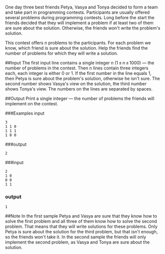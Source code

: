 One day three best friends Petya, Vasya and Tonya decided to form a team and take part in programming contests. Participants are usually offered several problems during programming contests. Long before the start the friends decided that they will implement a problem if at least two of them are sure about the solution. Otherwise, the friends won't write the problem's solution. 

This contest offers n problems to the participants. For each problem we know, which friend is sure about the solution. Help the friends find the number of problems for which they will write a solution. 

##Input 
The first input line contains a single integer n (1 ≤ n ≤ 1000) — the number of problems in the contest. Then n lines contain three integers each, each integer is either 0 or 1. If the first number in the line equals 1, then Petya is sure about the problem's solution, otherwise he isn't sure. The second number shows Vasya's view on the solution, the third number shows Tonya's view. The numbers on the lines are separated by spaces. 

##Output 
Print a single integer — the number of problems the friends will implement on the contest. 

###Examples input 
```
3 
1 1 0 
1 1 1 
1 0 0 
```

###output 
```
2 
```

###input 
```
2 
1 0 
0 0 
1 1 
```

### output 
```
1 
```

##Note 
In the first sample Petya and Vasya are sure that they know how to solve the first problem and all three of them know how to solve the second problem. That means that they will write solutions for these problems. Only Petya is sure about the solution for the third problem, but that isn't enough, so the friends won't take it. In the second sample the friends will only implement the second problem, as Vasya and Tonya are sure about the solution. 